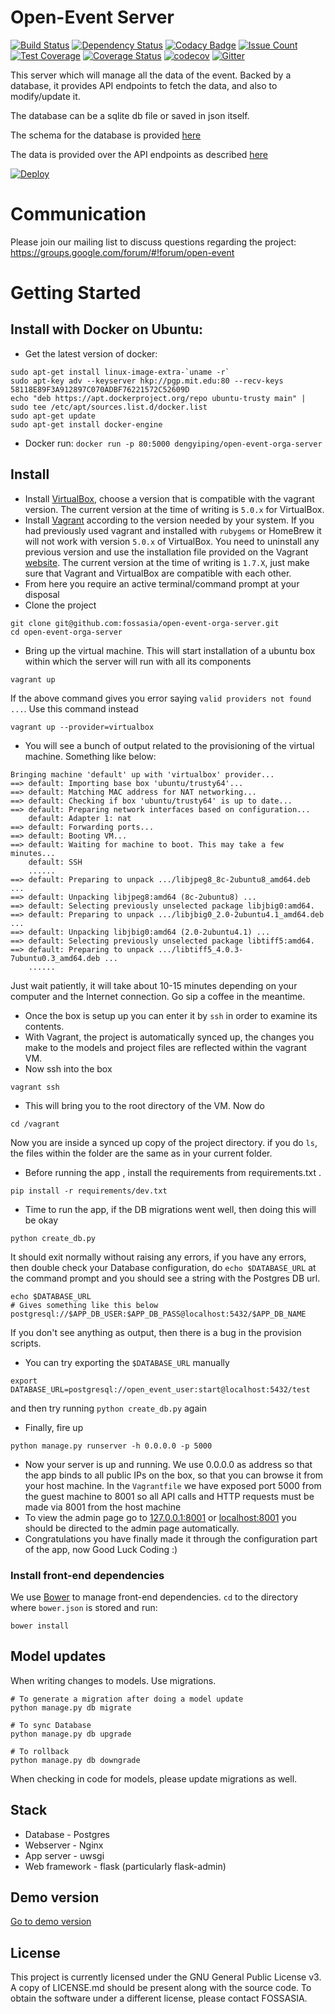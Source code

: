 #  Open-Event Server

[![Build Status](https://travis-ci.org/fossasia/open-event-orga-server.svg?branch=master)](https://travis-ci.org/fossasia/open-event-orga-server)
[![Dependency Status](https://gemnasium.com/badges/github.com/fossasia/open-event-orga-server.svg)](https://gemnasium.com/github.com/fossasia/open-event-orga-server)
[![Codacy Badge](https://api.codacy.com/project/badge/grade/645630f8334b40dd93ba804956908a42)](https://www.codacy.com/app/triplez/open-event-orga-server)
[![Issue Count](https://codeclimate.com/github/fossasia/open-event-orga-server/badges/issue_count.svg)](https://codeclimate.com/github/fossasia/open-event-orga-server)
[![Test Coverage](https://codeclimate.com/github/fossasia/open-event-orga-server/badges/coverage.svg)](https://codeclimate.com/github/fossasia/open-event-orga-server/coverage)
[![Coverage Status](https://coveralls.io/repos/github/fossasia/open-event-orga-server/badge.svg?branch=master)](https://coveralls.io/github/fossasia/open-event-orga-server?branch=master)
[![codecov](https://codecov.io/gh/fossasia/open-event-orga-server/branch/master/graph/badge.svg)](https://codecov.io/gh/fossasia/open-event-orga-server)
[![Gitter](https://badges.gitter.im/fossasia/open-event-orga-server.svg)](https://gitter.im/fossasia/open-event-orga-server?utm_source=badge&utm_medium=badge&utm_campaign=pr-badge)

This server which will manage all the data of the event. Backed by a database,
it provides API endpoints to fetch the data, and also to modify/update it.

The database can be a sqlite db file or saved in json itself.

The schema for the database is provided [here](https://github.com/fossasia/open-event/blob/master/DATABASE.md)

The data is provided over the API endpoints as described [here](https://github.com/fossasia/open-event/blob/master/API.md)

[![Deploy](https://www.herokucdn.com/deploy/button.svg)](https://heroku.com/deploy)

# Communication
Please join our mailing list to discuss questions regarding the project: https://groups.google.com/forum/#!forum/open-event

# Getting Started
## Install with Docker on Ubuntu:
* Get the latest version of docker:
```
sudo apt-get install linux-image-extra-`uname -r`
sudo apt-key adv --keyserver hkp://pgp.mit.edu:80 --recv-keys 58118E89F3A912897C070ADBF76221572C52609D
echo "deb https://apt.dockerproject.org/repo ubuntu-trusty main" | sudo tee /etc/apt/sources.list.d/docker.list
sudo apt-get update
sudo apt-get install docker-engine
```
* Docker run: ```docker run -p 80:5000 dengyiping/open-event-orga-server```


## Install
* Install [VirtualBox][1], choose a version that is compatible with the vagrant version. The current version at the time of writing is `5.0.x` for VirtualBox.
* Install [Vagrant][2] according to the version needed by your system. If you had previously used vagrant and installed with `rubygems` or HomeBrew it will not work with version `5.0.x` of VirtualBox. You need to uninstall any previous version and use the installation file provided on the Vagrant [website][2]. The current version at the time of writing is `1.7.X`, just make sure that Vagrant and VirtualBox are compatible with each other.
* From here you require an active terminal/command prompt at your disposal
* Clone the project
```
git clone git@github.com:fossasia/open-event-orga-server.git
cd open-event-orga-server
```
* Bring up the virtual machine. This will start installation of a ubuntu box within which the server will run with all its components
```
vagrant up
```
If the above command gives you error saying `valid providers not found ...`. Use this command instead
```
vagrant up --provider=virtualbox
```
* You will see a bunch of output related to the provisioning of the virtual machine. Something like below:
```
Bringing machine 'default' up with 'virtualbox' provider...
==> default: Importing base box 'ubuntu/trusty64'...
==> default: Matching MAC address for NAT networking...
==> default: Checking if box 'ubuntu/trusty64' is up to date...
==> default: Preparing network interfaces based on configuration...
    default: Adapter 1: nat
==> default: Forwarding ports...
==> default: Booting VM...
==> default: Waiting for machine to boot. This may take a few minutes...
    default: SSH
    ......
==> default: Preparing to unpack .../libjpeg8_8c-2ubuntu8_amd64.deb ...
==> default: Unpacking libjpeg8:amd64 (8c-2ubuntu8) ...
==> default: Selecting previously unselected package libjbig0:amd64.
==> default: Preparing to unpack .../libjbig0_2.0-2ubuntu4.1_amd64.deb ...
==> default: Unpacking libjbig0:amd64 (2.0-2ubuntu4.1) ...
==> default: Selecting previously unselected package libtiff5:amd64.
==> default: Preparing to unpack .../libtiff5_4.0.3-7ubuntu0.3_amd64.deb ...
    ......
```
Just wait patiently, it will take about 10-15 minutes depending on your computer and the Internet connection. Go sip a coffee in the meantime.

* Once the box is setup up you can enter it by `ssh` in order to examine its contents.
* With Vagrant, the project is automatically synced up, the changes you make to the models and project files are reflected within the vagrant VM.
* Now ssh into the box
```
vagrant ssh
```
* This will bring you to the root directory of the VM. Now do
```
cd /vagrant
```
Now you are inside a synced up copy of the project directory. if you do `ls`, the files within the folder are the same as in your current folder.

* Before running the app , install the requirements from 
requirements.txt .
```
pip install -r requirements/dev.txt
```
* Time to run the app, if the DB migrations went well, then doing this will be okay
```
python create_db.py
```
It should exit normally without raising any errors, if you have any errors, then double check your Database configuration, do `echo $DATABASE_URL` at the command prompt and you should see a string with the Postgres DB url.
```
echo $DATABASE_URL
# Gives something like this below
postgresql://$APP_DB_USER:$APP_DB_PASS@localhost:5432/$APP_DB_NAME
```
If you don't see anything as output, then there is a bug in the provision scripts.
* You can try exporting the `$DATABASE_URL` manually
```
export DATABASE_URL=postgresql://open_event_user:start@localhost:5432/test
```
and then try running `python create_db.py` again
* Finally, fire up
```
python manage.py runserver -h 0.0.0.0 -p 5000
```
* Now your server is up and running. We use 0.0.0.0 as address so that the app binds to all public IPs on the box, so that you can browse it from your host machine. In the `Vagrantfile` we have exposed port 5000 from the guest machine to 8001 so all API calls and HTTP requests must be made via 8001 from the host machine
* To view the admin page go to [127.0.0.1:8001](http://127.0.0.1:8001/) or [localhost:8001](http://localhost:8001/) you should be directed to the admin page automatically.
* Congratulations you have finally made it through the configuration part of the app, now Good Luck Coding :)

### Install front-end dependencies

We use [Bower](http://bower.io) to manage front-end dependencies. `cd` to the directory where `bower.json` is stored and run:

```
bower install
```

## Model updates

When writing changes to models. Use migrations.

 ```
 # To generate a migration after doing a model update
 python manage.py db migrate

 # To sync Database
 python manage.py db upgrade

 # To rollback
 python manage.py db downgrade

 ```

When checking in code for models, please update migrations as well.

## Stack

* Database - Postgres
* Webserver - Nginx
* App server - uwsgi
* Web framework - flask (particularly flask-admin)

## Demo version

[Go to demo version](http://open-event.herokuapp.com/admin/)

## License

This project is currently licensed under the GNU General Public License v3. A
copy of LICENSE.md should be present along with the source code. To obtain the
software under a different license, please contact FOSSASIA.

[1]: https://www.virtualbox.org/wiki/Downloads
[2]: http://www.vagrantup.com/downloads.html
[3]: https://blog.engineyard.com/2014/building-a-vagrant-box
[4]: https://docs.vagrantup.com/v2/getting-started
